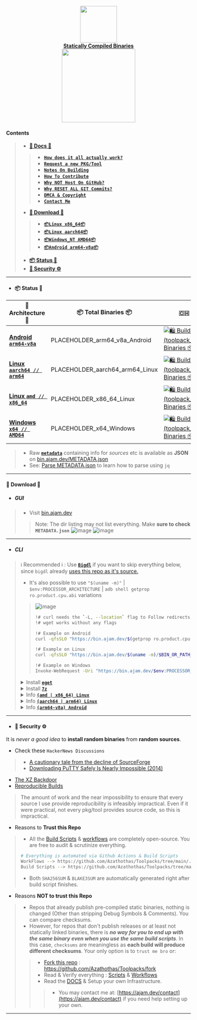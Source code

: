 <!-- This can be changed -->
<p align="center">
    <a href="https://bin.ajam.dev">
        <img src="https://github.com/Azathothas/Toolpacks/assets/58171889/d226c553-1835-464c-8908-fe293d3aac3c" width="100"></a>
    <br>
    <b><strong> <a href="https://github.com/Azathothas/Toolpacks">Statically Compiled Binaries</a></code></strong></b>
    <br>
  <img src="https://github.com/Azathothas/Toolpacks/assets/58171889/dbb447ce-19f9-4a3a-8b56-b21eeba470d7" width="200" />
</p>

#### Contents
> - [**📖 Docs 📖**](https://github.com/Azathothas/Toolpacks/tree/main/Docs)
> > - [**`How does it all actually work?`**](https://github.com/Azathothas/Toolpacks/tree/main/Docs#how-does-it-all-work)
> > - [**`Request a new PKG/Tool`**](https://github.com/Azathothas/Toolpacks/tree/main/Docs#how-to-add-request-a-new-a-pkgtool)
> > - [**`Notes On Building`**](https://github.com/Azathothas/Toolpacks/blob/main/Docs/BUILD_NOTES.md)
> > - [**`How To Contribute`**](https://github.com/Azathothas/Toolpacks/tree/main/Docs#how-to-contribute)
> > - [**`Why NOT Host On GitHub?`**](https://github.com/Azathothas/Toolpacks/blob/main/Docs/README.md#why-not-host-on-github)
> > - [**`Why RESET ALL GIT Commits?`**](https://github.com/Azathothas/Toolpacks/blob/main/Docs/README.md#why-reset-all-git-commits)
> > - [**`DMCA & Copyright`**](https://github.com/Azathothas/Toolpacks/blob/main/Docs/README.md#dmca-copyright--cease--desist)
> > - [**`Contact Me`**](https://ajam.dev/contact)
> - [**🔽 Download 🔽**](https://github.com/Azathothas/Toolpacks/tree/main#-download-)
> > - [**`📦Linux x86_64📦`**](https://bin.ajam.dev/x86_64_Linux/) 
> > - [**`📦Linux aarch64📦`**](https://bin.ajam.dev/aarch64_arm64_Linux/)
> > - [**`📦Windows_NT AMD64📦`**](https://bin.ajam.dev/x64_Windows/)
> > - [**`📦Android arm64-v8a📦`**](https://bin.ajam.dev/arm64_v8a_Android/)
> - [**📦 Status 🔖**](https://github.com/Azathothas/Toolpacks/tree/main#-status-)
> - [**🚧 Security ⚙️**](https://github.com/Azathothas/Toolpacks#-security-%EF%B8%8F)
---
<!-- DO NOT CHANGE -->
- #### 📦 Status 🔖
| 🧰 Architecture 🧰 | 📦 Total Binaries 📦 | 🇨🇭 WorkFlows 🇨🇭 | 🧾Logs|
|---------------------|-----------------------|-----------------|------------------|
|[ **Android `arm64-v8a`**](https://github.com/Azathothas/Toolpacks/tree/main/arm64_v8a_Android)|PLACEHOLDER_arm64_v8a_Android| [![🛍️ Build 📦 (toolpack_arm64_v8a_Android) Binaries 📦🗄️](https://github.com/Azathothas/Toolpacks/actions/workflows/build_arm64_v8a_Android.yaml/badge.svg)](https://github.com/Azathothas/Toolpacks/actions/workflows/build_arm64_v8a_Android.yaml)|[BUILD.log](https://bin.ajam.dev/arm64_v8a_Android/BUILD.log.txt)|
|[ **Linux `aarch64 // arm64`**](https://github.com/Azathothas/Toolpacks/tree/main/aarch64_arm64_Linux)|PLACEHOLDER_aarch64_arm64_Linux| [![🛍️ Build 📦 (toolpack_aarch64_Linux) Binaries 📦🗄️](https://github.com/Azathothas/Toolpacks/actions/workflows/build_aarch64_Linux.yaml/badge.svg)](https://github.com/Azathothas/Toolpacks/actions/workflows/build_aarch64_Linux.yaml)|[BUILD.log](https://bin.ajam.dev/aarch64_arm64_Linux/BUILD.log.txt)|
|[ **Linux `amd // x86_64`**](https://github.com/Azathothas/Toolpacks/tree/main/x86_64_Linux)|PLACEHOLDER_x86_64_Linux| [![🛍️ Build 📦 (toolpack_x86_64_Linux) Binaries 📦🗄️](https://github.com/Azathothas/Toolpacks/actions/workflows/build_x86_64_Linux.yaml/badge.svg)](https://github.com/Azathothas/Toolpacks/actions/workflows/build_x86_64_Linux.yaml)|[BUILD.log](https://bin.ajam.dev/x86_64_Linux/BUILD.log.txt)|
|[ **Windows `x64 // AMD64`**](https://github.com/Azathothas/Toolpacks/tree/main/x64_Windows)|PLACEHOLDER_x64_Windows| [![🛍️ Build 📦 (toolpack_x64_Windows) Binaries 📦🗄️](https://github.com/Azathothas/Toolpacks/actions/workflows/build_x64_Windows.yaml/badge.svg)](https://github.com/Azathothas/Toolpacks/actions/workflows/build_x64_Windows.yaml)|[BUILD.log](https://bin.ajam.dev/x64_Windows/BUILD.log.txt)|

> - Raw [**`metadata`**](https://bin.ajam.dev/METADATA.json) containing info for _sources_ etc is available as **JSON** on [bin.ajam.dev/METADATA.json](https://bin.ajam.dev/METADATA.json)
> - See: [Parse METADATA.json](https://github.com/Azathothas/Toolpacks/blob/main/Docs/METADATA.md#using-jq-to-parse-metadatajson) to learn how to parse using `jq`
---
#### 🔽 Download 🔽
- ##### GUI
> - Visit [bin.ajam.dev](https://bin.ajam.dev)
> > Note: The dir listing may not list everything. Make **sure to check `METADATA.json`**
> ![image](https://github.com/Azathothas/Toolpacks/assets/58171889/c8417f69-b210-4e15-bc2e-bf82fa85fc43)
> ![image](https://github.com/Azathothas/Toolpacks/assets/58171889/427bf538-6389-4419-a35c-911568165a1a)
---
- ##### CLI
> ℹ️ Recommended ℹ️ : Use [**`Bigdl`**](https://github.com/xplshn/bigdl) if you want to skip everything below, since `bigdl` already [uses this repo as it's source.](https://github.com/xplshn/bigdl)
> - It's also possible to use `"$(uname -m)"` | `$env:PROCESSOR_ARCHITECTURE` | `adb shell getprop ro.product.cpu.abi` variations
> > ![image](https://github.com/Azathothas/Toolpacks/assets/58171889/906c29b9-0852-4878-bae9-d64f68e7c569)
> > ```bash
> > !# curl needs the `-L, --location` flag to Follow redirects
> > !# wget works without any flags
> > 
> > !# Example on Android
> > curl -qfsSLO "https://bin.ajam.dev/$(getprop ro.product.cpu.abi)/$BIN_OR_PATH_TO_BIN"
> > 
> > !# Example on Linux
> > curl -qfsSLO "https://bin.ajam.dev/$(uname -m)/$BIN_OR_PATH_TO_BIN"
> >
> > !# Example on Windows
> > Invoke-WebRequest -Uri "https://bin.ajam.dev/$env:PROCESSOR_ARCHITECTURE/$BIN_OR_PATH_TO_BIN.exe" -OutFile "$BIN.exe"
> >
> > ```
>
> <details><summary>Install <b><a href="https://github.com/zyedidia/eget"><code>eget</code></a></b></summary>
>
> ```bash
> #--------------------------------------------------------------------------------------------#
> ❯ amd || x86_64 (Linux) 
> 
> !# As $USER
> mkdir -p "$HOME/bin" ; export PATH="$HOME/bin:$PATH"
> curl -qfsSL "https://bin.ajam.dev/x86_64_Linux/eget" -o "$HOME/bin/eget" && chmod +xwr "$HOME/bin/eget"
> wget -q "https://bin.ajam.dev/x86_64_Linux/eget" -O "$HOME/bin/eget" && chmod +xwr "$HOME/bin/eget"
> 
> !# As ROOT
> sudo curl -qfsSL "https://bin.ajam.dev/x86_64_Linux/eget" -o "/usr/local/bin/eget" && sudo chmod +xwr "/usr/local/bin/eget"
> sudo wget -q "https://bin.ajam.dev/x86_64_Linux/eget" -O "/usr/local/bin/eget" && sudo chmod +xwr "/usr/local/bin/eget"
> #--------------------------------------------------------------------------------------------#
> 
> #--------------------------------------------------------------------------------------------#
> ❯ arm64 || aarch64 (Linux) 
> 
> !# As $USER
> mkdir -p "$HOME/bin" ; export PATH="$HOME/bin:$PATH"
> curl -qfsSL "https://bin.ajam.dev/aarch64_arm64_Linux/eget" -o "$HOME/bin/eget" && chmod +xwr "$HOME/bin/eget"
> wget -q "https://bin.ajam.dev/aarch64_arm64_Linux/eget" -O "$HOME/bin/eget" && chmod +xwr "$HOME/bin/eget"
> 
> !# As ROOT
> sudo curl -qfsSL "https://bin.ajam.dev/aarch64_arm64_Linux/eget" -o "/usr/local/bin/eget" && sudo chmod +xwr "/usr/local/bin/eget"
> sudo wget -q "https://bin.ajam.dev/aarch64_arm64_Linux/eget" -O "/usr/local/bin/eget" && sudo chmod +xwr "/usr/local/bin/eget"
> #--------------------------------------------------------------------------------------------#
>
> #--------------------------------------------------------------------------------------------#
> ❯ arm64-v8a (Android) 
> 
> !# As $USER (TERMUX)
> # $PREFIX:/data/data/com.termux/files/usr
> curl -qfSL "https://bin.ajam.dev/arm64_v8a_Android/eget" -o "$PREFIX/bin/eget" && chmod +xwr "$PREFIX/bin/eget"
> wget -q "https://bin.ajam.dev/arm64_v8a_Android/eget" -O "$PREFIX/bin/eget" && chmod +xwr "$PREFIX/bin/eget"
> !# Root requires remounting /system/bin as RWR (NOT RECOMMENDED)
> #--------------------------------------------------------------------------------------------#
> ```
> </details>
>
> <details><summary>Install <b><a href="https://www.7-zip.org/"><code>7z</code></a></b></summary>
>    
> ```bash
> #--------------------------------------------------------------------------------------------#
> ❯ amd || x86_64 (Linux) 
> 
> !# As $USER
> eget "https://bin.ajam.dev/x86_64_Linux/7z" --to "$HOME/bin/7z"
> 
> !# As ROOT
> sudo eget "https://bin.ajam.dev/x86_64_Linux/7z" --to "/usr/local/bin/7z"
> #--------------------------------------------------------------------------------------------#
> 
> #--------------------------------------------------------------------------------------------#
> ❯ arm64 || aarch64 (Linux) 
> 
> !# As $USER
> eget "https://bin.ajam.dev/aarch64_arm64_Linux/7z" --to "$HOME/bin/7z"
> 
> !# As ROOT
> sudo eget "https://bin.ajam.dev/aarch64_arm64_Linux/7z" --to "/usr/local/bin/7z"
> ```
> --- 
> </details>
>
> <details><summary>Info <b><a href="https://github.com/Azathothas/Toolpacks/tree/main/x86_64_Linux"><code>(amd | x86_64) Linux</code></a></b></summary>
>
> ```bash
> #--------------------------------------------------------------------------------------------#
> ❯ Single/Individual Binaries
> 
> !# $USER
> eget "https://bin.ajam.dev/x86_64_Linux/$BINARY_NAME" --to "$HOME/bin"
>
> !# ROOT
> sudo eget "https://bin.ajam.dev/x86_64_Linux/$BINARY_NAME" --to "/usr/local/bin"
> 
> #--------------------------------------------------------------------------------------------#
> ❯ Everything All at once
> !# $USER
> !#Download .7z archive
>  wget --quiet --show-progress --progress="dot:giga" "https://bin.ajam.dev/x86_64_Linux/_toolpack_x86_64.7z" -O "./toolpack_x86_64.7z"
> 
> !# $USER
>  mkdir -p "$HOME/bin" ; 7z e "./toolpack_x86_64.7z" -o"$HOME/bin" -y ; rm -rf "$HOME/bin/toolpack_x86_64" 2>/dev/null ; rm -rf "./toolpack_x86_64.7z" ; chmod +xwr $HOME/bin/*
> 
> !# ROOT [NOT-RECOMMENDED]
>  sudo 7z e "./toolpack_x86_64.7z" -o"/usr/local/bin" -y ; sudo rm -rf "/usr/local/bin/toolpack_x86_64" 2>/dev/null ; rm -rf "./toolpack_x86_64.7z" ; sudo chmod +xwr /usr/local/bin/* 2>/dev/null
> #--------------------------------------------------------------------------------------------#
> ```
> ---
> </details>
>
> <details><summary>Info <b><a href="https://github.com/Azathothas/Toolpacks/tree/main/aarch64_arm64_Linux"><code>(aarch64 | arm64) Linux</code></a></b></summary>    
>
> ```bash
> #--------------------------------------------------------------------------------------------#
> ❯ Single/Individual Binaries
> 
> !# $USER
> eget "https://bin.ajam.dev/aarch64_arm64_Linux/$BINARY_NAME" --to "$HOME/bin"
>
> !# ROOT
> sudo eget "https://bin.ajam.dev/aarch64_arm64_Linux/$BINARY_NAME" --to "/usr/local/bin"
> 
> #--------------------------------------------------------------------------------------------#
> ❯ Everything All at once
> !# $USER
> !#Download .7z archive
>  wget --quiet --show-progress --progress="dot:giga" "https://bin.ajam.dev/aarch64_arm64_Linux/_toolpack_aarch64_arm64.7z" -O "./toolpack_aarch64_arm64.7z"
> 
> !# $USER
>  mkdir -p "$HOME/bin" ; 7z e "./toolpack_aarch64_arm64.7z" -o"$HOME/bin" -y ; rm -rf "$HOME/bin/toolpack_aarch64_arm64" 2>/dev/null ; rm -rf "./toolpack_aarch64_arm64.7z" ; chmod +xwr $HOME/bin/*
> 
> !# ROOT [NOT-RECOMMENDED]
>  sudo 7z e "./toolpack_aarch64_arm64.7z" -o"/usr/local/bin" -y ; sudo rm -rf "/usr/local/bin/toolpack_aarch64_arm64" 2>/dev/null ; rm -rf "./toolpack_aarch64_arm64.7z" ; sudo chmod +xwr /usr/local/bin/* 2>/dev/null
> #--------------------------------------------------------------------------------------------#
> ```
> ---
> </details>
>
> <details><summary>Info <b><a href="https://github.com/Azathothas/Toolpacks/tree/main/arm64_v8a_Android"><code>(arm64-v8a) Android</code></a></b></summary> 
>
> ```bash
> #--------------------------------------------------------------------------------------------#
> ❯ Single/Individual Binaries
>
> eget "https://bin.ajam.dev/arm64_v8a_Android/$BINARY_NAME" --to "$PREFIX/bin/$BINARY_NAME"
> 
> #--------------------------------------------------------------------------------------------#
> ❯ Everything All at once
>
> !# Create tmp dir
> pushd "$(mktemp -d)"
> !# Download all bins
> for url in $(curl -qfsSL "https://bin.ajam.dev/arm64_v8a_Android/METADATA.json" | jq -r '.[].Source' | grep -v "BLAKE3SUM\|FILE\.txt\|METADATA.json\|README\.md\|SHA256SUM"); do echo -e "\n[+] $url\n" && curl -qfLJO "$url"; done
>
> !# Move all to "$PREFIX/bin"
> # $PREFIX=/data/data/com.termux/files/usr
> find . -maxdepth 1 -type f ! -name '*.md' -exec mv {} "$PREFIX/bin/" \; 2>/dev/null
> #chmod
> chmod +xwr $PREFIX/bin/*
> #list
> ls "$PREFIX/bin" | column -t ; popd
> #--------------------------------------------------------------------------------------------#
> ```
> </details>
>
---
- #### 🚧 Security ⚙️
It is _never a good idea_ to **install random binaries** from **random sources**. 
- Check these `HackerNews Discussions`
> - [A cautionary tale from the decline of SourceForge](https://news.ycombinator.com/item?id=31110206)
> - [Downloading PuTTY Safely Is Nearly Impossible (2014)](https://news.ycombinator.com/item?id=9577861)
- [The XZ Backdoor](https://gist.github.com/thesamesam/223949d5a074ebc3dce9ee78baad9e27)
- [Reproducible Builds](https://reproducible-builds.org/docs/definition/)
> The amount of work and the near impossibility to ensure that every source I use provide reproducibility is infeasibly impractical.
> Even if it were practical, not every pkg/tool provides source code, so this is impractical.
> 
- Reasons to **Trust this Repo**
> - All the [Build Scripts](https://github.com/Azathothas/Toolpacks/tree/main/.github/scripts) & [workflows](https://github.com/Azathothas/Toolpacks/tree/main/.github/workflows) are completely open-source. You are free to audit & scrutinize everything.
> ```bash
> # Everything is automated via Github Actions & Build Scripts
> WorkFlows --> https://github.com/Azathothas/Toolpacks/tree/main/.github/workflows
> Build Scripts --> https://github.com/Azathothas/Toolpacks/tree/main/.github/scripts
> ```
> - Both `SHA256SUM` & `BLAKE3SUM` are automatically generated right after build script finishes.
- Reasons **NOT to trust this Repo**
> - Repos that already publish pre-compiled static binaries, nothing is changed (Other than stripping Debug Symbols & Comments). You can compare checksums.
> - However, for repos that don't publish releases or at least not statically linked binaries, there is ***no way for you to end up with the same binary even when you use the same build scripts***. In this case, `checksums` are meaningless as **each build will produce different checksums**. Your only option is to `trust me bro` or:
> > - [Fork this repo](https://github.com/Azathothas/Toolpacks/fork) : https://github.com/Azathothas/Toolpacks/fork
> > - Read & Verify everything : [Scripts](https://github.com/Azathothas/Toolpacks/tree/main/.github/scripts) & [Workflows](https://github.com/Azathothas/Toolpacks/tree/main/.github/workflows)
> > - Read the [DOCS](https://github.com/Azathothas/Toolpacks/tree/main/Docs) & Setup your own Infrastructure.
> > > - You may contact me at: [https://ajam.dev/contact](https://ajam.dev/contact) if you need help setting up your own.
---
